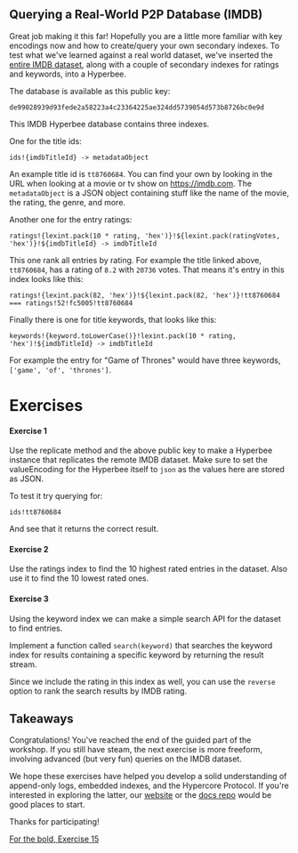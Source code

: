 ## Querying a Real-World P2P Database (IMDB)

Great job making it this far! Hopefully you are a little more familiar with key encodings now and how to create/query your own secondary indexes.
To test what we've learned against a real world dataset, we've inserted the [entire IMDB dataset](https://www.imdb.com/interfaces/), along with a couple of secondary indexes for ratings and keywords, into a Hyperbee.

The database is available as this public key:

```
de99028939d93fede2a58223a4c23364225ae324dd5739054d573b8726bc0e9d
```

This IMDB Hyperbee database contains three indexes.

One for the title ids:

```
ids!{imdbTitleId} -> metadataObject
```

An example title id is `tt8760684`. You can find your own by looking in the URL when looking at a movie or tv show on https://imdb.com.
The `metadataObject` is a JSON object containing stuff like the name of the movie, the rating, the genre, and more.

Another one for the entry ratings:

```
ratings!{lexint.pack(10 * rating, 'hex')}!${lexint.pack(ratingVotes, 'hex')}!${imdbTitleId} -> imdbTitleId
```

This one rank all entries by rating.
For example the title linked above, `tt8760684`, has a rating of `8.2` with `20736` votes. That means it's entry in this index looks like this:

```
ratings!{lexint.pack(82, 'hex')}!${lexint.pack(82, 'hex')}!tt8760684 === ratings!52!fc5005!tt8760684
```

Finally there is one for title keywords, that looks like this:

```
keywords!{keyword.toLowerCase()}!lexint.pack(10 * rating, 'hex')!${imdbTitleId} -> imdbTitleId
```

For example the entry for "Game of Thrones" would have three keywords, `['game', 'of', 'thrones']`.

# Exercises

#### Exercise 1

Use the replicate method and the above public key to make a Hyperbee instance that replicates the remote IMDB dataset.
Make sure to set the valueEncoding for the Hyperbee itself to `json` as the values here are stored as JSON.

To test it try querying for:

```
ids!tt8760684
```

And see that it returns the correct result.

#### Exercise 2

Use the ratings index to find the 10 highest rated entries in the dataset.
Also use it to find the 10 lowest rated ones.

#### Exercise 3

Using the keyword index we can make a simple search API for the dataset to find entries.

Implement a function called `search(keyword)` that searches the keyword index for results containing a specific keyword by returning the result stream.

Since we include the rating in this index as well, you can use the `reverse` option to rank the search results by IMDB rating.

## Takeaways

Congratulations! You've reached the end of the guided part of the workshop. If you still have steam, the next exercise is more freeform, involving advanced (but very fun) queries on the IMDB dataset.

We hope these exercises have helped you develop a solid understanding of append-only logs, embedded indexes, and the Hypercore Protocol. If you're interested in exploring the latter, our [website](https://hypercore-protocol.org) or the [docs repo](https://github.com/hypercore-protocol/docs) would be good places to start.

Thanks for participating!

[For the bold, Exercise 15](15.md)